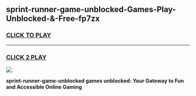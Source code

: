 
## sprint-runner-game-unblocked-Games-Play-Unblocked-&-Free-fp7zx
<h3>
<a href="https://premium76.site?title=sprint-runner-game-unblocked&ref=24A">CLICK TO PLAY</a></h3>
<hr>

<h3>
<a href="https://premium76.site?title=sprint-runner-game-unblocked&ref=24A">CLICK 2 PLAY</a>
  
</h3>

<a href="https://premium76.site?title=sprint-runner-game-unblocked&ref=24A"><img src="https://clearcache.store/games.png"></a>


**sprint-runner-game-unblocked games unblocked: Your Gateway to Fun and Accessible Online Gaming**

